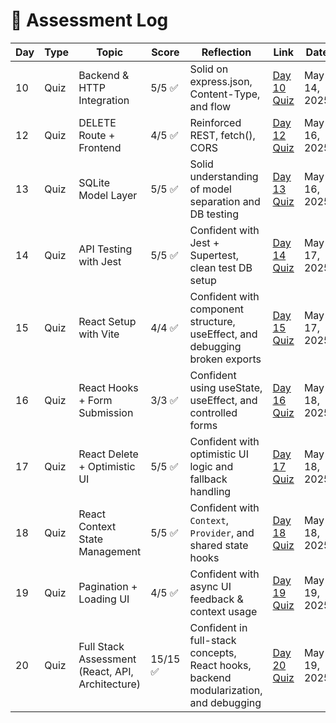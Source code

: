 # 🧠 Assessment Log

| Day | Type | Topic                          | Score  | Reflection                                                                  | Link                                 | Date         |
| --- | ---- | ------------------------------ | ------ | --------------------------------------------------------------------------- | ------------------------------------ | ------------ |
| 10  | Quiz | Backend & HTTP Integration     | 5/5 ✅ | Solid on express.json, Content-Type, and flow                               | [Day 10 Quiz](quizzes/day10-quiz.md) | May 14, 2025 |
| 12  | Quiz | DELETE Route + Frontend        | 4/5 ✅ | Reinforced REST, fetch(), CORS                                              | [Day 12 Quiz](quizzes/day12-quiz.md) | May 16, 2025 |
| 13  | Quiz | SQLite Model Layer             | 5/5 ✅ | Solid understanding of model separation and DB testing                      | [Day 13 Quiz](quizzes/day13-quiz.md) | May 16, 2025 |
| 14  | Quiz | API Testing with Jest          | 5/5 ✅ | Confident with Jest + Supertest, clean test DB setup                        | [Day 14 Quiz](quizzes/day14-quiz.md) | May 17, 2025 |
| 15  | Quiz | React Setup with Vite          | 4/4 ✅ | Confident with component structure, useEffect, and debugging broken exports | [Day 15 Quiz](quizzes/day15-quiz.md) | May 17, 2025 |
| 16  | Quiz | React Hooks + Form Submission  | 3/3 ✅ | Confident using useState, useEffect, and controlled forms                   | [Day 16 Quiz](quizzes/day16-quiz.md) | May 18, 2025 |
| 17  | Quiz | React Delete + Optimistic UI   | 5/5 ✅ | Confident with optimistic UI logic and fallback handling                    | [Day 17 Quiz](quizzes/day17-quiz.md) | May 18, 2025 |
| 18  | Quiz | React Context State Management | 5/5 ✅ | Confident with `Context`, `Provider`, and shared state hooks                | [Day 18 Quiz](quizzes/day18-quiz.md) | May 18, 2025 |
| 19  | Quiz | Pagination + Loading UI        | 4/5 ✅ | Confident with async UI feedback & context usage                            | [Day 19 Quiz](quizzes/day19-quiz.md) | May 19, 2025 |
| 20  | Quiz | Full Stack Assessment (React, API, Architecture) | 15/15 ✅ | Confident in full-stack concepts, React hooks, backend modularization, and debugging | [Day 20 Quiz](quizzes/day20-quiz.md) | May 19, 2025 |
